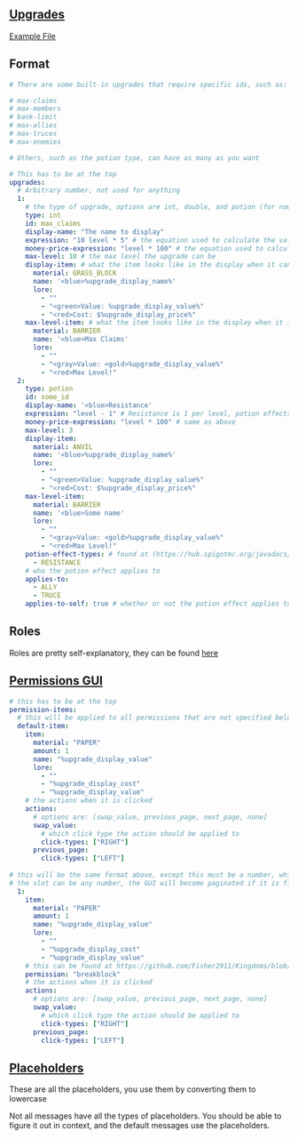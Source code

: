 ## [Upgrades](https://github.com/Fisher2911/Kingdoms/blob/master/src/main/java/io/github/fisher2911/kingdoms/kingdom/upgrade/UpgradeId.java)

[Example File](https://github.com/Fisher2911/Kingdoms/blob/master/src/main/resources/kingdom-defaults/upgrades.yml)

## Format
```yaml
# There are some built-in upgrades that require specific ids, such as:

# max-claims
# max-members
# bank-limit
# max-allies
# max-truces
# max-enemies

# Others, such as the potion type, can have as many as you want

# This has to be at the top
upgrades:
  # Arbitrary number, not used for anything
  1:
    # the type of upgrade, options are int, double, and potion (for now)
    type: int
    id: max_claims
    display-name: "The name to display"
    expression: "10 level * 5" # the equation used to calculate the value at each level
    money-price-expression: "level * 100" # the equation used to calculate the price at each level
    max-level: 10 # the max level the upgrade can be
    display-item: # what the item looks like in the display when it can still be leveled up
      material: GRASS_BLOCK
      name: '<blue>%upgrade_display_name%'
      lore:
        - ""
        - "<green>Value: %upgrade_display_value%"
        - "<red>Cost: $%upgrade_display_price%"
    max-level-item: # what the item looks like in the display when it is at the max level
      material: BARRIER
      name: '<blue>Max Claims'
      lore:
        - ""
        - "<gray>Value: <gold>%upgrade_display_value%"
        - "<red>Max Level!"
  2:
    type: potion
    id: some_id
    display-name: '<blue>Resistance'
    expression: "level - 1" # Resistance is 1 per level, potion effects start at 0
    money-price-expression: "level * 100" # same as above
    max-level: 3
    display-item:
      material: ANVIL
      name: '<blue>%upgrade_display_name%'
      lore:
        - ""
        - "<green>Value: %upgrade_display_value%"
        - "<red>Cost: $%upgrade_display_price%"
    max-level-item:
      material: BARRIER
      name: '<blue>Some name'
      lore:
        - ""
        - "<gray>Value: <gold>%upgrade_display_value%"
        - "<red>Max Level!"
    potion-effect-types: # found at (https://hub.spigotmc.org/javadocs/spigot/org/bukkit/potion/PotionEffectType.html)
      - RESISTANCE
    # who the potion effect applies to
    applies-to:
      - ALLY
      - TRUCE
    applies-to-self: true # whether or not the potion effect applies to the kingdom members
```

## Roles

Roles are pretty self-explanatory, they can be found [here](https://github.com/Fisher2911/Kingdoms/blob/master/src/main/resources/kingdom-defaults/roles.yml)

## [Permissions GUI](https://github.com/Fisher2911/Kingdoms/blob/master/src/main/resources/guis/gui-display-items.yml)

```yaml
# this has to be at the top
permission-items:
  # this will be applied to all permissions that are not specified below
  default-item:
    item:
      material: "PAPER"
      amount: 1
      name: "%upgrade_display_value"
      lore:
        - ""
        - "%upgrade_display_cost"
        - "%upgrade_display_value"
    # the actions when it is clicked
    actions:
      # options are: [swap_value, previous_page, next_page, none]
      swap_value:
        # which click type the action should be applied to
        click-types: ["RIGHT"]
      previous_page:
        click-types: ["LEFT"]
        
# this will be the same format above, except this must be a number, which specifies the slot in the GUI
# the slot can be any number, the GUI will become paginated if it is filled up
  1:
    item:
      material: "PAPER"
      amount: 1
      name: "%upgrade_display_value"
      lore:
        - ""
        - "%upgrade_display_cost"
        - "%upgrade_display_value"
    # this can be found at https://github.com/Fisher2911/Kingdoms/blob/47a6b3d1ca70ad249d3a90b9f1a27b6e2e3d2f11/src/main/java/io/github/fisher2911/kingdoms/kingdom/permission/KPermission.java#L20
    permission: "breakblock"
    # the actions when it is clicked
    actions:
      # options are: [swap_value, previous_page, next_page, none]
      swap_value:
        # which click type the action should be applied to
        click-types: ["RIGHT"]
      previous_page:
        click-types: ["LEFT"]
```

## [Placeholders](https://github.com/Fisher2911/Kingdoms/blob/master/src/main/java/io/github/fisher2911/kingdoms/placeholder/Placeholder.java)

These are all the placeholders, you use them by converting them to lowercase

Not all messages have all the types of placeholders. 
You should be able to figure it out in context, and the default messages use the placeholders.
